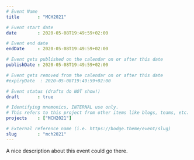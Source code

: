 ```yaml
---
# Event Name
title       : "MCH2021"

# Event start date
date        : 2020-05-08T19:49:59+02:00

# Event end date
endDate     : 2020-05-08T19:49:59+02:00

# Event gets published on the calendar on or after this date
publishDate : 2020-05-08T19:49:59+02:00

# Event gets removed from the calendar on or after this date
#expiryDate  : 2020-05-08T19:49:59+02:00

# Event status (drafts do NOT show!)
draft       : true

# Identifying mnemonics, INTERNAL use only.
# This refers to this project from other items like blogs, teams, etc.
projects    : ["MCH2021"]

# External reference name (i.e. https://bodge.theme/event/slug)
slug        : "mch2021"
---
```


A nice description about this event could go there.
